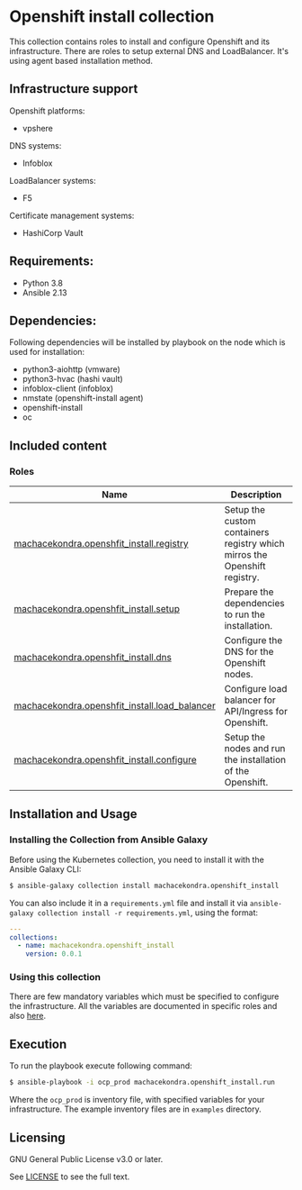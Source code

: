 # Openshift install collection
This collection contains roles to install and configure Openshift and its infrastructure.
There are roles to setup external DNS and LoadBalancer. It's using agent based installation
method.

## Infrastructure support

Openshift platforms:
  - vpshere

DNS systems:
  - Infoblox

LoadBalancer systems:
  - F5

Certificate management systems:
  - HashiCorp Vault

## Requirements:
 - Python 3.8
 - Ansible 2.13

## Dependencies:
Following dependencies will be installed by playbook on the node which is used for installation:

 - python3-aiohttp (vmware)
 - python3-hvac (hashi vault)
 - infoblox-client (infoblox)
 - nmstate (openshift-install agent)
 - openshift-install
 - oc

## Included content

### Roles
Name | Description
--- | ---
[machacekondra.openshfit_install.registry](https://github.com/machacekondra/openshift_install/blob/main/roles/registry/README.md)|Setup the custom containers registry which mirros the Openshift registry.
[machacekondra.openshfit_install.setup](https://github.com/machacekondra/openshift_install/blob/main/roles/setup/README.md)|Prepare the dependencies to run the installation.
[machacekondra.openshfit_install.dns](https://github.com/machacekondra/openshift_install/blob/main/roles/dns/README.md)|Configure the DNS for the Openshift nodes.
[machacekondra.openshfit_install.load_balancer](https://github.com/machacekondra/openshift_install/blob/main/roles/load_balancer/README.md)|Configure load balancer for API/Ingress for Openshift.
[machacekondra.openshfit_install.configure](https://github.com/machacekondra/openshift_install/blob/main/roles/configure/README.md)|Setup the nodes and run the installation of the Openshift.

## Installation and Usage

### Installing the Collection from Ansible Galaxy

Before using the Kubernetes collection, you need to install it with the Ansible Galaxy CLI:

```bash
$ ansible-galaxy collection install machacekondra.openshift_install
```

You can also include it in a `requirements.yml` file and install it via `ansible-galaxy collection install -r requirements.yml`, using the format:

```yaml
---
collections:
  - name: machacekondra.openshift_install
    version: 0.0.1
```

### Using this collection

There are few mandatory variables which must be specified to configure the infrastructure.
All the variables are documented in specific roles and also [here](doc/vars.md).

## Execution

To run the playbook execute following command:

```bash
$ ansible-playbook -i ocp_prod machacekondra.openshift_install.run
```

Where the `ocp_prod` is inventory file, with specified variables for your infrastructure.
The example inventory files are in `examples` directory.

## Licensing

GNU General Public License v3.0 or later.

See [LICENSE](https://www.gnu.org/licenses/gpl-3.0.txt) to see the full text.
